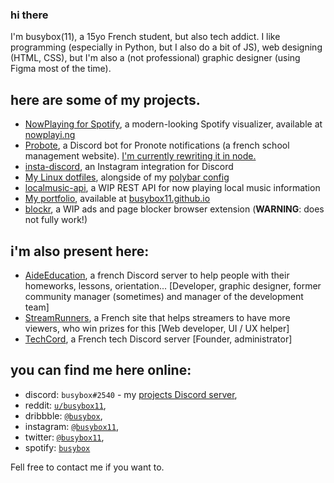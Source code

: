 ### hi there
I'm busybox(11), a 15yo French student, but also tech addict.
I like programming (especially in Python, but I also do a bit of JS), web designing (HTML, CSS), but I'm also a (not professional) graphic designer (using Figma most of the time).

## here are some of my projects.
- [NowPlaying for Spotify](https://github.com/busybox11/NowPlaying-for-Spotify), a modern-looking Spotify visualizer, available at [nowplayi.ng](https://nowplayi.ng)
- [Probote](https://github.com/busybox11/probote), a Discord bot for Pronote notifications (a french school management website). [I'm currently rewriting it in node.](https://github.com/busybox11/probote-v2)
- [insta-discord](https://github.com/busybox11/insta-discord), an Instagram integration for Discord
- [My Linux dotfiles](https://github.com/busybox11/dotfiles), alongside of my [polybar config](https://github.com/busybox11/spotify-polybar)
- [localmusic-api](https://github.com/busybox11/localmusic-api), a WIP REST API for now playing local music information
- [My portfolio](https://github.com/busybox11/busybox11.github.io), available at [busybox11.github.io](https://busybox11.github.io)
- [blockr](https://github.com/busybox11/blockr), a WIP ads and page blocker browser extension (**WARNING**: does not fully work!)

## i'm also present here:
- [AideEducation](https://aideeducation.fr/), a french Discord server to help people with their homeworks, lessons, orientation... [Developer, graphic designer, former community manager (sometimes) and manager of the development team]
- [StreamRunners](https://streamrunners.fr/affiliate/busybox11), a French site that helps streamers to have more viewers, who win prizes for this [Web developer, UI / UX helper]
- [TechCord](https://discord.gg/svZ2PSm), a French tech Discord server [Founder, administrator]

## you can find me here online:
- discord: `busybox#2540` - my [projects Discord server](https://discord.gg/DMmk8Sc),
- reddit: [`u/busybox11`](https://reddit.com/u/busybox11),
- dribbble: [`@busybox`](https://dribbble.com/busybox),
- instagram: [`@busybox11`](https://instagram.com/busybox11),
- twitter: [`@busybox11`](https://twitter.com/busybox11),
- spotify: [`busybox`](https://open.spotify.com/user/yha0gdu9143vclyk0cuqoro0m)

Fell free to contact me if you want to.
